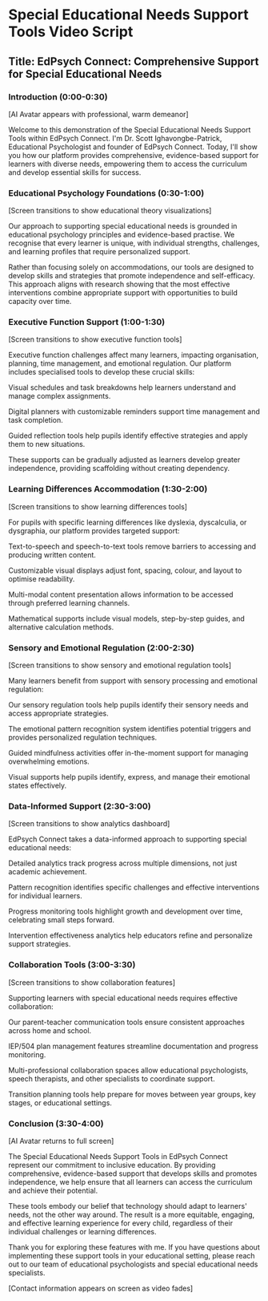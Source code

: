 # Special Educational Needs Support Tools Video Script

## Title: EdPsych Connect: Comprehensive Support for Special Educational Needs

### Introduction (0:00-0:30)
[AI Avatar appears with professional, warm demeanor]

Welcome to this demonstration of the Special Educational Needs Support Tools within EdPsych Connect. I'm Dr. Scott Ighavongbe-Patrick, Educational Psychologist and founder of EdPsych Connect. Today, I'll show you how our platform provides comprehensive, evidence-based support for learners with diverse needs, empowering them to access the curriculum and develop essential skills for success.

### Educational Psychology Foundations (0:30-1:00)
[Screen transitions to show educational theory visualizations]

Our approach to supporting special educational needs is grounded in educational psychology principles and evidence-based practise. We recognise that every learner is unique, with individual strengths, challenges, and learning profiles that require personalized support.

Rather than focusing solely on accommodations, our tools are designed to develop skills and strategies that promote independence and self-efficacy. This approach aligns with research showing that the most effective interventions combine appropriate support with opportunities to build capacity over time.

### Executive Function Support (1:00-1:30)
[Screen transitions to show executive function tools]

Executive function challenges affect many learners, impacting organisation, planning, time management, and emotional regulation. Our platform includes specialised tools to develop these crucial skills:

Visual schedules and task breakdowns help learners understand and manage complex assignments.

Digital planners with customizable reminders support time management and task completion.

Guided reflection tools help pupils identify effective strategies and apply them to new situations.

These supports can be gradually adjusted as learners develop greater independence, providing scaffolding without creating dependency.

### Learning Differences Accommodation (1:30-2:00)
[Screen transitions to show learning differences tools]

For pupils with specific learning differences like dyslexia, dyscalculia, or dysgraphia, our platform provides targeted support:

Text-to-speech and speech-to-text tools remove barriers to accessing and producing written content.

Customizable visual displays adjust font, spacing, colour, and layout to optimise readability.

Multi-modal content presentation allows information to be accessed through preferred learning channels.

Mathematical supports include visual models, step-by-step guides, and alternative calculation methods.

### Sensory and Emotional Regulation (2:00-2:30)
[Screen transitions to show sensory and emotional regulation tools]

Many learners benefit from support with sensory processing and emotional regulation:

Our sensory regulation tools help pupils identify their sensory needs and access appropriate strategies.

The emotional pattern recognition system identifies potential triggers and provides personalized regulation techniques.

Guided mindfulness activities offer in-the-moment support for managing overwhelming emotions.

Visual supports help pupils identify, express, and manage their emotional states effectively.

### Data-Informed Support (2:30-3:00)
[Screen transitions to show analytics dashboard]

EdPsych Connect takes a data-informed approach to supporting special educational needs:

Detailed analytics track progress across multiple dimensions, not just academic achievement.

Pattern recognition identifies specific challenges and effective interventions for individual learners.

Progress monitoring tools highlight growth and development over time, celebrating small steps forward.

Intervention effectiveness analytics help educators refine and personalize support strategies.

### Collaboration Tools (3:00-3:30)
[Screen transitions to show collaboration features]

Supporting learners with special educational needs requires effective collaboration:

Our parent-teacher communication tools ensure consistent approaches across home and school.

IEP/504 plan management features streamline documentation and progress monitoring.

Multi-professional collaboration spaces allow educational psychologists, speech therapists, and other specialists to coordinate support.

Transition planning tools help prepare for moves between year groups, key stages, or educational settings.

### Conclusion (3:30-4:00)
[AI Avatar returns to full screen]

The Special Educational Needs Support Tools in EdPsych Connect represent our commitment to inclusive education. By providing comprehensive, evidence-based support that develops skills and promotes independence, we help ensure that all learners can access the curriculum and achieve their potential.

These tools embody our belief that technology should adapt to learners' needs, not the other way around. The result is a more equitable, engaging, and effective learning experience for every child, regardless of their individual challenges or learning differences.

Thank you for exploring these features with me. If you have questions about implementing these support tools in your educational setting, please reach out to our team of educational psychologists and special educational needs specialists.

[Contact information appears on screen as video fades]
